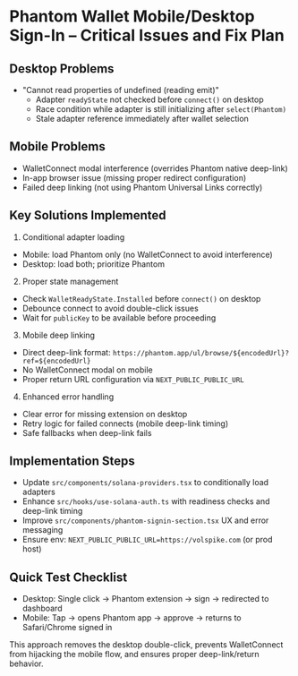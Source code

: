 # Phantom Wallet Mobile/Desktop Sign-In – Critical Issues and Fix Plan

## Desktop Problems

- "Cannot read properties of undefined (reading emit)"
  - Adapter `readyState` not checked before `connect()` on desktop
  - Race condition while adapter is still initializing after `select(Phantom)`
  - Stale adapter reference immediately after wallet selection

## Mobile Problems

- WalletConnect modal interference (overrides Phantom native deep-link)
- In-app browser issue (missing proper redirect configuration)
- Failed deep linking (not using Phantom Universal Links correctly)

## Key Solutions Implemented

1) Conditional adapter loading
- Mobile: load Phantom only (no WalletConnect to avoid interference)
- Desktop: load both; prioritize Phantom

2) Proper state management
- Check `WalletReadyState.Installed` before `connect()` on desktop
- Debounce connect to avoid double-click issues
- Wait for `publicKey` to be available before proceeding

3) Mobile deep linking
- Direct deep-link format: `https://phantom.app/ul/browse/${encodedUrl}?ref=${encodedUrl}`
- No WalletConnect modal on mobile
- Proper return URL configuration via `NEXT_PUBLIC_PUBLIC_URL`

4) Enhanced error handling
- Clear error for missing extension on desktop
- Retry logic for failed connects (mobile deep-link timing)
- Safe fallbacks when deep-link fails

## Implementation Steps

- Update `src/components/solana-providers.tsx` to conditionally load adapters
- Enhance `src/hooks/use-solana-auth.ts` with readiness checks and deep-link timing
- Improve `src/components/phantom-signin-section.tsx` UX and error messaging
- Ensure env: `NEXT_PUBLIC_PUBLIC_URL=https://volspike.com` (or prod host)

## Quick Test Checklist

- Desktop: Single click → Phantom extension → sign → redirected to dashboard
- Mobile: Tap → opens Phantom app → approve → returns to Safari/Chrome signed in

This approach removes the desktop double-click, prevents WalletConnect from hijacking the mobile flow, and ensures proper deep-link/return behavior.
